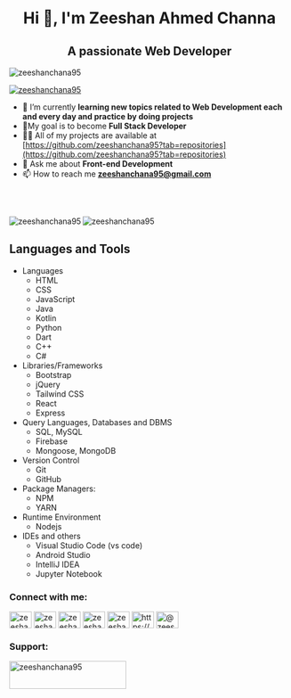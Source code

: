 

<h1 align="center">Hi 👋, I'm Zeeshan Ahmed Channa</h1>
<h2 align="center">A passionate Web Developer</h2>

<p align="left"> <img src="https://komarev.com/ghpvc/?username=zeeshanchana95&label=Profile%20views&color=0e75b6&style=flat" alt="zeeshanchana95" /> </p>

<p align="left"> <a href="https://github.com/ryo-ma/github-profile-trophy"><img src="https://github-profile-trophy.vercel.app/?username=zeeshanchana95&" alt="zeeshanchana95" /></a> </p>

- 🔭 I’m currently **learning new topics related to Web Development each and every day and practice by doing projects**
- 🌱My goal is to become **Full Stack Developer**
- 👨‍💻 All of my projects are available at [https://github.com/zeeshanchana95?tab=repositories](https://github.com/zeeshanchana95?tab=repositories)
- 💬 Ask me about **Front-end Development**
- 📫 How to reach me **zeeshanchana95@gmail.com**

<br><br>

<p>
	<img align="left" src="https://github-readme-stats.vercel.app/api/top-langs?username=zeeshanchana95&show_icons=true&locale=en&layout=compact" alt="zeeshanchana95" />
</p>

<p>
	<img align="center" src="https://github-readme-streak-stats.herokuapp.com/?user=zeeshanchana95" alt="zeeshanchana95"/>
</p>

## Languages and Tools
- Languages
    - HTML
    - CSS
    - JavaScript
    - Java
    - Kotlin
    - Python
    - Dart
    - C++
    - C#
- Libraries/Frameworks
    - Bootstrap
    - jQuery
    - Tailwind CSS
    - React
    - Express
- Query Languages, Databases and DBMS
    - SQL, MySQL
    - Firebase
    - Mongoose, MongoDB
- Version Control
    - Git
    - GitHub
- Package Managers:
    - NPM
    - YARN
- Runtime Environment
    - Nodejs
- IDEs and others
    - Visual Studio Code (vs code)
    - Android Studio
    - IntelliJ IDEA
    - Jupyter Notebook

<h3 align="left">Connect with me:</h3>
<p align="left">
<a href="https://codepen.io/zeeshanchana95" target="blank"><img align="center" src="https://raw.githubusercontent.com/rahuldkjain/github-profile-readme-generator/master/src/images/icons/Social/codepen.svg" alt="zeeshanchana95" height="30" width="40" /></a>
<a href="https://twitter.com/zeeshan66313006" target="blank"><img align="center" src="https://raw.githubusercontent.com/rahuldkjain/github-profile-readme-generator/master/src/images/icons/Social/twitter.svg" alt="zeeshan66313006" height="30" width="40" /></a>
<a href="https://linkedin.com/in/zeeshan ahmed channa" target="blank"><img align="center" src="https://raw.githubusercontent.com/rahuldkjain/github-profile-readme-generator/master/src/images/icons/Social/linked-in-alt.svg" alt="zeeshan ahmed channa" height="30" width="40" /></a>
<a href="https://stackoverflow.com/users/zeeshan-ahmed-channa" target="blank"><img align="center" src="https://raw.githubusercontent.com/rahuldkjain/github-profile-readme-generator/master/src/images/icons/Social/stack-overflow.svg" alt="zeeshan-ahmed-channa" height="30" width="40" /></a>
<a href="https://codesandbox.com/zeeshanchana95" target="blank"><img align="center" src="https://raw.githubusercontent.com/rahuldkjain/github-profile-readme-generator/master/src/images/icons/Social/codesandbox.svg" alt="zeeshanchana95" height="30" width="40" /></a>
<a href="https://fb.com/https://web.facebook.com/profile.php?id=100019663605554" target="blank"><img align="center" src="https://raw.githubusercontent.com/rahuldkjain/github-profile-readme-generator/master/src/images/icons/Social/facebook.svg" alt="https://web.facebook.com/profile.php?id=100019663605554" height="30" width="40" /></a>
<a href="https://www.hackerearth.com/@zeeshanchana95" target="blank"><img align="center" src="https://raw.githubusercontent.com/rahuldkjain/github-profile-readme-generator/master/src/images/icons/Social/hackerearth.svg" alt="@zeeshanchana95" height="30" width="40" /></a>
</p>

<h3 align="left">Support:</h3>
<p><a href="https://www.buymeacoffee.com/zeeshanchana95"> <img align="left" src="https://cdn.buymeacoffee.com/buttons/v2/default-yellow.png" height="50" width="210" alt="zeeshanchana95" /></a></p>
